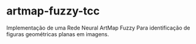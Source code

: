 # artmap-fuzzy-tcc
Implementação de uma Rede Neural ArtMap Fuzzy Para identificação de figuras geométricas planas em imagens.
